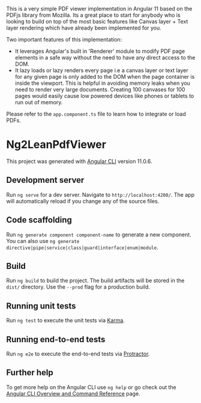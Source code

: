 This is a very simple PDF viewer implementation in Angular 11 based on the PDFjs library from Mozilla. Its a great place to start for anybody who is looking to build on top of the most basic features like Canvas layer + Text layer rendering which have already been implemented for you.

Two important features of this implementation:
- It leverages Angular's built in 'Renderer' module to modify PDF page elements in a safe way without the need to have any direct access to the DOM.
- It lazy loads or lazy renders every page i.e a canvas layer or text layer for any given page is only added to the DOM when the page container is inside the viewport. This is helpful in avoiding memory leaks when you need to render very large documents. Creating 100 canvases for 100 pages would easily cause low powered devices like phones or tablets to run out of memory.

Please refer to the `app.component.ts` file to learn how to integrate or load PDFs.

# Ng2LeanPdfViewer

This project was generated with [Angular CLI](https://github.com/angular/angular-cli) version 11.0.6.

## Development server

Run `ng serve` for a dev server. Navigate to `http://localhost:4200/`. The app will automatically reload if you change any of the source files.

## Code scaffolding

Run `ng generate component component-name` to generate a new component. You can also use `ng generate directive|pipe|service|class|guard|interface|enum|module`.

## Build

Run `ng build` to build the project. The build artifacts will be stored in the `dist/` directory. Use the `--prod` flag for a production build.

## Running unit tests

Run `ng test` to execute the unit tests via [Karma](https://karma-runner.github.io).

## Running end-to-end tests

Run `ng e2e` to execute the end-to-end tests via [Protractor](http://www.protractortest.org/).

## Further help

To get more help on the Angular CLI use `ng help` or go check out the [Angular CLI Overview and Command Reference](https://angular.io/cli) page.
